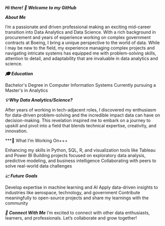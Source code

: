 ***Hi there! 👋 Welcome to my GitHub***

***About Me***

I’m a passionate and driven professional making an exciting mid-career transition into Data Analytics and Data Science. With a rich background in procurement and years of experience working on complex government contracts at Boeing, I bring a unique perspective to the world of data. While I may be new to the field, my experience managing complex projects and navigating intricate systems has equipped me with problem-solving skills, attention to detail, and adaptability that are invaluable in data analytics and science.

***🎓 Education***

Bachelor's Degree in Computer Information Systems
Currently pursuing a Master's in Analytics 

***💡 Why Data Analytics/Science?***

After years of working in tech-adjacent roles, I discovered my enthusiasm for data-driven problem-solving and the incredible impact data can have on decision-making. This revelation inspired me to embark on a journey to upskill and pivot into a field that blends technical expertise, creativity, and innovation.

***🔨 What I’m Working On+++

Enhancing my skills in Python, SQL, R, and visualization tools like Tableau and Power BI
Building projects focused on exploratory data analysis, predictive modeling, and business intelligence
Collaborating with peers to solve real-world data challenges

***📈 Future Goals***

Develop expertise in machine learning and AI
Apply data-driven insights to industries like aerospace, technology, and government
Contribute meaningfully to open-source projects and share my learnings with the community

***🌟 Connect With Me***
I’m excited to connect with other data enthusiasts, learners, and professionals. Let’s collaborate and grow together!
